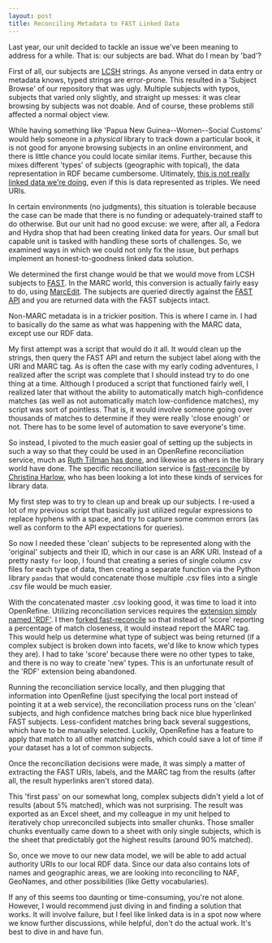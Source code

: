 ```yaml
---
layout: post
title: Reconciling Metadata to FAST Linked Data
---
```


Last year, our unit decided to tackle an issue we've been meaning to address for a while. That is: our subjects are bad. What do I mean by 'bad'?  

First of all, our subjects are [LCSH](https://en.wikipedia.org/wiki/Library_of_Congress_Subject_Headings) strings. As anyone versed in data entry or metadata knows, typed strings are error-prone. This resulted in a 'Subject Browse' of our repository that was ugly. Multiple subjects with typos, subjects that varied only slightly, and straight up messes: it was clear browsing by subjects was not doable. And of course, these problems still affected a normal object view.  

While having something like 'Papua New Guinea--Women--Social Customs' would help someone in a _physical_ library to track down a particular book, it is not good for anyone browsing subjects in an online environment, and there is little chance you could locate similar items. Further, because this mixes different 'types' of subjects (geographic with topical), the data representation in RDF became cumbersome. Ultimately, [this is not really linked data we're doing](http://www.thedigitalshift.com/2016/02/roy-tennant-digital-libraries/broken-furniture-and-blood-on-the-floor/), even if this is data represented as triples. We need URIs.  

In certain environments (no judgments), this situation is tolerable because the case can be made that there is no funding or adequately-trained staff to do otherwise. But our unit had no good excuse: we were, after all, a Fedora and Hydra shop that had been creating linked data for years. Our small but capable unit is tasked with handling these sorts of challenges. So, we examined ways in which we could not only fix the issue, but perhaps implement an honest-to-goodness linked data solution.  

We determined the first change would be that we would move from LCSH subjects to [FAST](http://fast.oclc.org/). In the MARC world, this conversion is actually fairly easy to do, using [MarcEdit](http://marcedit.reeset.net/). The subjects are queried directly against the [FAST API](https://www.oclc.org/developer/develop/web-services/fast-api/linked-data.en.html) and you are returned data with the FAST subjects intact.  

Non-MARC metadata is in a trickier position. This is where I came in. I had to basically do the same as what was happening with the MARC data, except use our RDF data.  

My first attempt was a script that would do it all. It would clean up the strings, then query the FAST API and return the subject label along with the URI and MARC tag. As is often the case with my early coding adventures, I realized after the script was complete that I should instead try to do one thing at a time. Although I produced a script that functioned fairly well, I realized later that without the ability to automatically match high-confidence matches (as well as not automatically match low-confidence matches), my script was sort of pointless. That is, it would involve someone going over thousands of matches to determine if they were really 'close enough' or not. There has to be some level of automation to save everyone's time.    

So instead, I pivoted to the much easier goal of setting up the subjects in such a way so that they could be used in an OpenRefine reconciliation service, much as [Ruth Tillman has done](http://journal.code4lib.org/articles/11179), and likewise as others in the library world have done. The specific reconciliation service is [fast-reconcile](https://github.com/cmh2166/fast-reconcile) by [Christina Harlow](https://github.com/cmh2166), who has been looking a lot into these kinds of services for library data.  

My first step was to try to clean up and break up our subjects. I re-used a lot of my previous script that basically just utilized regular expressions to replace hyphens with a space, and try to capture some common errors (as well as conform to the API expectations for queries).  

So now I needed these 'clean' subjects to be represented along with the 'original' subjects and their ID, which in our case is an ARK URI. Instead of a pretty nasty `for` loop, I found that creating a series of single column .csv files for each type of data, then creating a separate function via the Python library `pandas` that would concatenate those multiple .csv files into a single .csv file would be much easier.  

With the concatenated master .csv looking good, it was time to load it into OpenRefine. Utilizing reconciliation services requires the [extension simply named 'RDF'](http://refine.deri.ie/). I then [forked fast-reconcile](https://github.com/remerjohnson/fast-reconcile) so that instead of 'score' reporting a percentage of match closeness, it would instead report the MARC tag. This would help us determine what type of subject was being returned (if a complex subject is broken down into facets, we'd like to know which types they are). I had to take 'score' because there were no other types to take, and there is no way to create 'new' types. This is an unfortunate result of the 'RDF' extension being abandoned.  

Running the reconciliation service locally, and then plugging that information into OpenRefine (just specifying the local port instead of pointing it at a web service), the reconciliation process runs on the 'clean' subjects, and high confidence matches bring back nice blue hyperlinked FAST subjects. Less-confident matches bring back several suggestions, which have to be manually selected. Luckily, OpenRefine has a feature to apply that match to all other matching cells, which could save a lot of time if your dataset has a lot of common subjects.  

Once the reconciliation decisions were made, it was simply a matter of extracting the FAST URIs, labels, and the MARC tag from the results (after all, the result hyperlinks aren't stored data).  

This 'first pass' on our somewhat long, complex subjects didn't yield a lot of results (about 5% matched), which was not surprising. The result was exported as an Excel sheet, and my colleague in my unit helped to iteratively chop unreconciled subjects into smaller chunks. Those smaller chunks eventually came down to a sheet with only single subjects, which is the sheet that predictably got the highest results (around 90% matched).  

So, once we move to our new data model, we will be able to add actual authority URIs to our local RDF data. Since our data also contains lots of names and geographic areas, we are looking into reconciling to NAF, GeoNames, and other possibilities (like Getty vocabularies).  

If any of this seems too daunting or time-consuming, you're not alone. However, I would recommend just diving in and finding a solution that works. It will involve failure, but I feel like linked data is in a spot now where we know further discussions, while helpful, don't do the actual work. It's best to dive in and have fun.  
